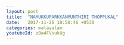 ```yaml
---
layout: post
title:  "NAMUKKUPARKKANMUNTHIRI THOPPUKAL"
date:   2017-11-26 10:50:46 +0530
categories: malayalam
youtubeId: zBa4FVsukUg
---
```

